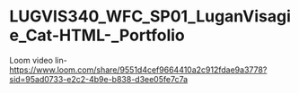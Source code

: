 # LUGVIS340_WFC_SP01_LuganVisagie_Cat-HTML-_Portfolio
Loom video lin-https://www.loom.com/share/9551d4cef9664410a2c912fdae9a3778?sid=95ad0733-e2c2-4b9e-b838-d3ee05fe7c7a
